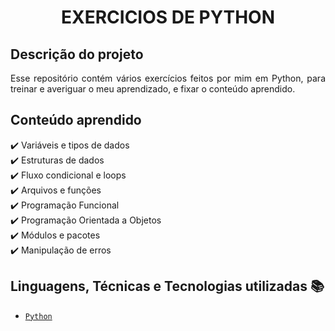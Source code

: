 <h1 align="center"> EXERCICIOS DE PYTHON </h1>

## Descrição do projeto

<p align="justify">
Esse repositório contém vários exercícios feitos por mim em Python, para treinar e averiguar o meu aprendizado, e fixar o conteúdo aprendido.
</p>

## Conteúdo aprendido
:heavy_check_mark: Variáveis e tipos de dados<br>
:heavy_check_mark: Estruturas de dados<br>
:heavy_check_mark: Fluxo condicional e loops<br>
:heavy_check_mark: Arquivos e funções<br>
:heavy_check_mark: Programação Funcional<br>
:heavy_check_mark: Programação Orientada a Objetos<br>
:heavy_check_mark: Módulos e pacotes<br>
:heavy_check_mark: Manipulação de erros<br>


## Linguagens, Técnicas e Tecnologias utilizadas :books:
- [``Python``](https://www.python.org)
